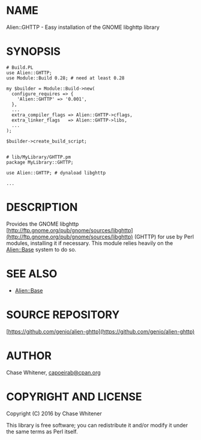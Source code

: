 # NAME

Alien::GHTTP - Easy installation of the GNOME libghttp library

# SYNOPSIS

    # Build.PL
    use Alien::GHTTP;
    use Module::Build 0.28; # need at least 0.28

    my $builder = Module::Build->new(
      configure_requires => {
        'Alien::GHTTP' => '0.001',
      },
      ...
      extra_compiler_flags => Alien::GHTTP->cflags,
      extra_linker_flags   => Alien::GHTTP->libs,
      ...
    );

    $builder->create_build_script;


    # lib/MyLibrary/GHTTP.pm
    package MyLibrary::GHTTP;

    use Alien::GHTTP; # dynaload libghttp

    ...

# DESCRIPTION

Provides the GNOME libghttp
[http://ftp.gnome.org/pub/gnome/sources/libghttp](http://ftp.gnome.org/pub/gnome/sources/libghttp) (GHTTP) for use by Perl modules, installing it if necessary.
This module relies heavily on the [Alien::Base](https://metacpan.org/pod/Alien::Base) system to do so.

# SEE ALSO

- [Alien::Base](https://metacpan.org/pod/Alien::Base)

# SOURCE REPOSITORY

[https://github.com/genio/alien-ghttp](https://github.com/genio/alien-ghttp)

# AUTHOR

Chase Whitener, <capoeirab@cpan.org>

# COPYRIGHT AND LICENSE

Copyright (C) 2016 by Chase Whitener

This library is free software; you can redistribute it and/or modify
it under the same terms as Perl itself.
